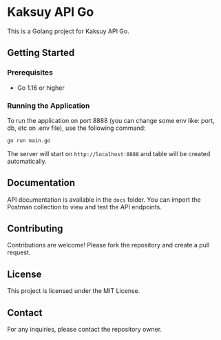 # Kaksuy API Go

This is a Golang project for Kaksuy API Go.

## Getting Started

### Prerequisites

- Go 1.16 or higher

### Running the Application

To run the application on port 8888 (you can change some env like: port, db, etc on .env file), use the following command:
```sh
go run main.go
```

The server will start on `http://localhost:8888` and table will be created automatically.

## Documentation

API documentation is available in the `docs` folder. You can import the Postman collection to view and test the API endpoints.

## Contributing

Contributions are welcome! Please fork the repository and create a pull request.

## License

This project is licensed under the MIT License.

## Contact

For any inquiries, please contact the repository owner.
